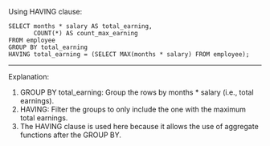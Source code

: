 Using HAVING clause:

```
SELECT months * salary AS total_earning,
       COUNT(*) AS count_max_earning
FROM employee
GROUP BY total_earning
HAVING total_earning = (SELECT MAX(months * salary) FROM employee);
```

<hr/>

Explanation:
1. GROUP BY total_earning: Group the rows by months * salary (i.e., total earnings).
2. HAVING: Filter the groups to only include the one with the maximum total earnings.
3. The HAVING clause is used here because it allows the use of aggregate functions after the GROUP BY.
